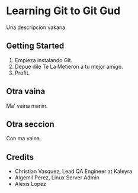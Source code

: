# Learning Git to Git Gud

Una descripcion vakana.

## Getting Started

1. Empieza instalando Git.
2. Depue dile Te La Metieron a tu mejor amigo.
3. Profit.

## Otra vaina

Ma' vaina manin.

## Otra seccion

Con ma vaina.

## Credits

- Christian Vasquez, Lead QA Engineer at Kaleyra
- Algemil Perez, Linux Server Admin
- Alexis Lopez